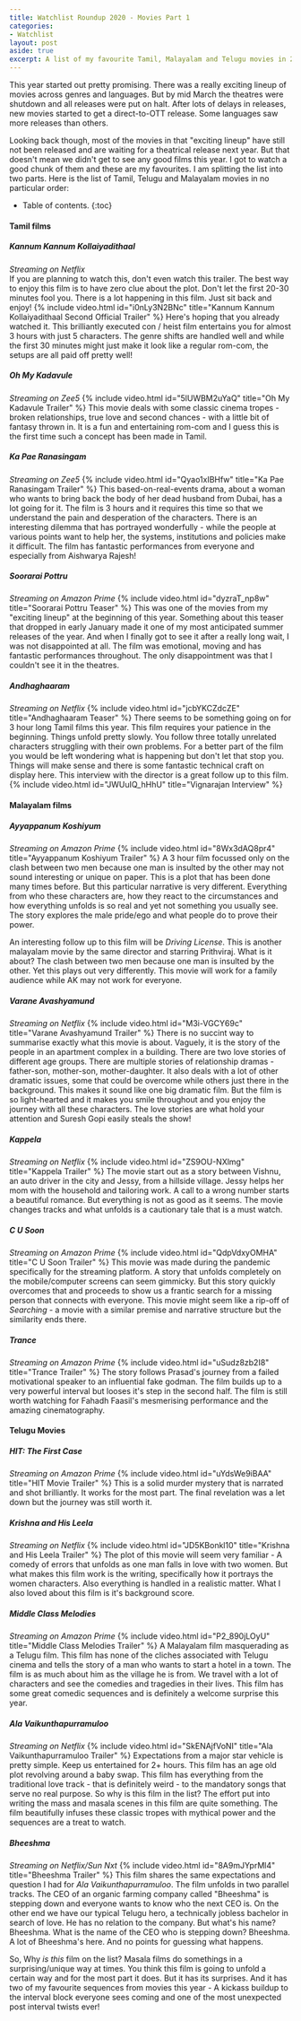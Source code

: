 ```yaml
---
title: Watchlist Roundup 2020 - Movies Part 1
categories:
- Watchlist
layout: post
aside: true
excerpt: A list of my favourite Tamil, Malayalam and Telugu movies in 2020!
---
```

This year started out pretty promising. There was a really exciting lineup of movies across genres and languages. But by mid March the theatres were shutdown and all releases were put on halt. After lots of delays in releases, new movies started to get a direct-to-OTT release. Some languages saw more releases than others.

Looking back though, most of the movies in that "exciting lineup" have still not been released and are waiting for a theatrical release next year. But that doesn't mean we didn't get to see any good films this year. I got to watch a good chunk of them and these are my favourites.  I am splitting the list into two parts. Here is the list of Tamil, Telugu and Malayalam movies in no particular order:

* Table of contents.
{:toc}

#### Tamil films
##### Kannum Kannum Kollaiyadithaal
_Streaming on Netflix_<br/>
If you are planning to watch this, don't even watch this trailer. The best way to enjoy this film is to have zero clue about the plot.
Don't let the first 20-30 minutes fool you. There is a lot happening in this film. Just sit back and enjoy!
{% include video.html id="i0nLy3N2BNc" title="Kannum Kannum Kollaiyadithaal Second Official Trailer" %}
Here's hoping that you already watched it. This brilliantly executed con / heist film entertains you for almost 3 hours with just 5 characters. The genre shifts are handled well and while the first 30 minutes might just make it look like a regular rom-com, the setups are all paid off pretty well!

##### Oh My Kadavule
_Streaming on Zee5_
{% include video.html id="5lUWBM2uYaQ" title="Oh My Kadavule Trailer" %}
This movie deals with some classic cinema tropes - broken relationships, true love and second chances - with a little bit of fantasy thrown in. It is a fun and entertaining rom-com and I guess this is the first time such a concept has been made in Tamil.

##### Ka Pae Ranasingam
_Streaming on Zee5_
{% include video.html id="Qyao1xIBHfw" title="Ka Pae Ranasingam Trailer" %}
This based-on-real-events drama, about a woman who wants to bring back the body of her dead husband from Dubai, has a lot going for it. The film is 3 hours and it requires this time so that we understand the pain and desperation of the characters. There is an interesting dilemma that has portrayed wonderfully - while the people at various points want to help her, the systems, institutions and policies make it difficult. The film has fantastic performances from everyone and especially from Aishwarya Rajesh!

##### Soorarai Pottru
_Streaming on Amazon Prime_
{% include video.html id="dyzraT_np8w" title="Soorarai Pottru Teaser" %}
This was one of the movies from my "exciting lineup" at the beginning of this year. Something about this teaser that dropped in early January made it one of my most anticipated summer releases of the year. And when I finally got to see it after a really long wait, I was not disappointed at all. The film was emotional, moving and has fantastic performances throughout. The only disappointment was that I couldn't see it in the theatres.

##### Andhaghaaram
_Streaming on Netflix_
{% include video.html id="jcbYKCZdcZE" title="Andhaghaaram Teaser" %}
There seems to be something going on for 3 hour long Tamil films this year. This film requires your patience in the beginning. Things unfold pretty slowly. You follow three totally unrelated characters struggling with their own problems. For a better part of the film you would be left wondering what is happening but don't let that stop you. Things will make sense and there is some fantastic technical craft on display here. This interview with the director is a great follow up to this film.
{% include video.html id="JWUuIQ_hHhU" title="Vignarajan Interview" %}

#### Malayalam films
##### Ayyappanum Koshiyum
_Streaming on Amazon Prime_
{% include video.html id="8Wx3dAQ8pr4" title="Ayyappanum Koshiyum Trailer" %}
A 3 hour film focussed only on the clash between two men because one man is insulted by the other may not sound interesting or unique on paper. This is a plot that has been done many times before. But this particular narrative is very different. Everything from who these characters are, how they react to the circumstances and how everything unfolds is so real and yet not something you usually see. The story explores the male pride/ego and what people do to prove their power.

An interesting follow up to this film will be _Driving License_. This is another malayalam movie by the same director and starring Prithviraj. What is it about? The clash between two men because one man is insulted by the other. Yet this plays out very differently. This movie will work for a family audience while AK may not work for everyone.

##### Varane Avashyamund
_Streaming on Netflix_
{% include video.html id="M3i-VGCY69c" title="Varane Avashyamund Trailer" %}
There is no succint way to summarise exactly what this movie is about. Vaguely, it is the story of the people in an apartment complex in a building. There are two love stories of different age groups. There are multiple stories of relationship dramas - father-son, mother-son, mother-daughter. It also deals with a lot of other dramatic issues, some that could be overcome while others just there in the background. This makes it sound like one big dramatic film. But the film is so light-hearted and it makes you smile throughout and you enjoy the journey with all these characters. The love stories are what hold your attention and Suresh Gopi easily steals the show!

##### Kappela
_Streaming on Netflix_
{% include video.html id="ZS9OU-NXlmg" title="Kappela Trailer" %}
The movie start out as a story between Vishnu, an auto driver in the city and Jessy, from a hillside village. Jessy helps her mom with the household and tailoring work. A call to a wrong number starts a beautiful romance. But everything is not as good as it seems. The movie changes tracks and what unfolds is a cautionary tale that is a must watch.

##### C U Soon
_Streaming on Amazon Prime_
{% include video.html id="QdpVdxyOMHA" title="C U Soon Trailer" %}
This movie was made during the pandemic specifically for the streaming platform. A story that unfolds completely on the mobile/computer screens can seem gimmicky. But this story quickly overcomes that and proceeds to show us a frantic search for a missing person that connects with everyone. This movie might seem like a rip-off of _Searching_ - a movie with a similar premise and narrative structure but the similarity ends there.

##### Trance
_Streaming on Amazon Prime_
{% include video.html id="uSudz8zb2I8" title="Trance Trailer" %}
The story follows Prasad's journey from a failed motivational speaker to an influential fake godman. The film builds up to a very powerful interval but looses it's step in the second half. The film is still worth watching for Fahadh Faasil's mesmerising performance and the amazing cinematography.

#### Telugu Movies
##### HIT: The First Case
_Streaming on Amazon Prime_
{% include video.html id="uYdsWe9iBAA" title="HIT Movie Trailer" %}
This is a solid murder mystery that is narrated and shot brilliantly. It works for the most part. The final revelation was a let down but the journey was still worth it.

##### Krishna and His Leela
_Streaming on Netflix_
{% include video.html id="JD5KBonkl10" title="Krishna and His Leela Trailer" %}
The plot of this movie will seem very familiar - A comedy of errors that unfolds as one man falls in love with two women. But what makes this film work is the writing, specifically how it portrays the women characters. Also everything is handled in a realistic matter. What I also loved about this film is it's background score.

##### Middle Class Melodies
_Streaming on Amazon Prime_
{% include video.html id="P2_890jLOyU" title="Middle Class Melodies Trailer" %}
A Malayalam film masquerading as a Telugu film. This film has none of the cliches associated with Telugu cinema and tells the story of a man who wants to start a hotel in a town. The film is as much about him as the village he is from. We travel with a lot of characters and see the comedies and tragedies in their lives. This film has some great comedic sequences and is definitely a welcome surprise this year.

##### Ala Vaikunthapurramuloo
_Streaming on Netflix_
{% include video.html id="SkENAjfVoNI" title="Ala Vaikunthapurramuloo Trailer" %}
Expectations from a major star vehicle is pretty simple. Keep us entertained for 2+ hours. This film has an age old plot revolving around a baby swap. This film has everything from the traditional love track - that is definitely weird - to the mandatory songs that serve no real purpose. So why is this film in the list? The effort put into writing the mass and masala scenes in this film are quite something. The film beautifully infuses these classic tropes with mythical power and the sequences are a treat to watch.

##### Bheeshma
_Streaming on Netflix/Sun Nxt_
{% include video.html id="8A9mJYprMl4" title="Bheeshma Trailer" %}
This film shares the same expectations and question I had for _Ala Vaikunthapurramuloo_. The film unfolds in two parallel tracks. The CEO of an organic farming company called "Bheeshma" is stepping down and everyone wants to know who the next CEO is. On the other end we have our typical Telugu hero, a technically jobless bachelor in search of love. He has no relation to the company. But what's his name? Bheeshma. What is the name of the CEO who is stepping down? Bheeshma. A lot of Bheeshma's here. And no points for guessing what happens.

So, Why _is this_ film on the list? Masala films do somethings in a surprising/unique way at times. You think this film is going to unfold a certain way and for the most part it does. But it has its surprises. And it has two of my favourite sequences from movies this year - A kickass buildup to the interval block everyone sees coming and one of the most unexpected post interval twists ever! 
